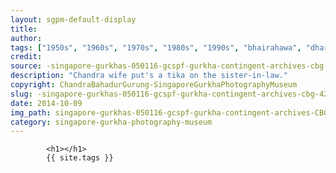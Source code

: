 ```yaml
---
layout: sgpm-default-display
title: 
author: 
tags: ["1950s", "1960s", "1970s", "1980s", "1990s", "bhairahawa", "dharan", "gurkhas", "kathmandu", "nepal", "pokhara", "singapore", "singapore gurkha archive", "singapore gurkha old photographs", "singapore gurkha photography museum", "singapore gurkhas"]
credit: 
source: -singapore-gurkhas-050116-gcspf-gurkha-contingent-archives-cbg-42
description: "Chandra wife put's a tika on the sister-in-law."
copyright: ChandraBahadurGurung-SingaporeGurkhaPhotographyMuseum
slug: -singapore-gurkhas-050116-gcspf-gurkha-contingent-archives-cbg-42
date: 2014-10-09
img_path: singapore-gurkhas-050116-gcspf-gurkha-contingent-archives-CBG-42.jpg
category: singapore-gurkha-photography-museum
---
```

	 		

	 		<h1></h1>
	 		{{ site.tags }}
	 		
